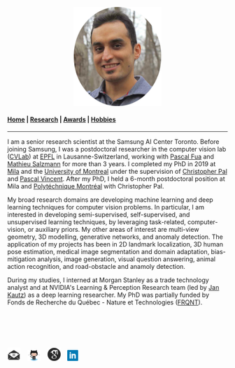 <p align="center">
  <img src="Images/profile.jpg" width="200"/>
</p>

#### [Home](index.md) | [Research](research.md) | [Awards](awards.md) | [Hobbies](hobbies.md)

-----------------------------

I am a senior research scientist at the Samsung AI Center Toronto. Before joining Samsung, I was a postdoctoral researcher in the computer vision lab ([CVLab](https://www.epfl.ch/labs/cvlab/)) at [EPFL](https://www.epfl.ch/en/) in Lausanne-Switzerland, working with [Pascal Fua](https://people.epfl.ch/pascal.fua/bio?lang=en) and [Mathieu Salzmann](https://people.epfl.ch/mathieu.salzmann) for more than 3 years. 
I completed my PhD in 2019 at [Mila](https://mila.quebec/en/) and the [University of Montreal](http://www.umontreal.ca/en/) under the supervision of [Christopher Pal](https://scholar.google.ca/citations?user=1ScWJOoAAAAJ&hl=en) and [Pascal Vincent](https://scholar.google.com/citations?user=WBCKQMsAAAAJ). After my PhD, I held a 6-month postdoctoral position at Mila and [Polytéchnique Montréal](https://www.polymtl.ca/en) with Christopher Pal.    

My broad research domains are developing machine learning and deep learning techniques for computer vision problems. In particular, I am interested in developing semi-supervised, self-supervised, and unsupervised learning techniques, by leveraging task-related, computer-vision, or auxiliary priors. My other areas of interest are multi-view geometry, 3D modelling, generative networks, and anomaly detection. The application of my projects has been in 2D landmark localization, 3D human pose estimation, medical image segmentation and domain adaptation, bias-mitigation analysis, image generation, visual question answering, animal action recognition, and road-obstacle and anamoly detection. 

During my studies, I interned at Morgan Stanley as a trade technology analyst and at NVIDIA's Learning & Perception Research team (led by [Jan Kautz](https://research.nvidia.com/person/jan-kautz)) as a deep learning researcher. My PhD was partially funded by Fonds de Recherche du Québec - Nature et Technologies ([FRQNT](http://www.frqnt.gouv.qc.ca/en/le-frqnt)).

<br/>
<br/>
<br/>
<br/>

<a href="mailto:sina.honari@epfl.ch"><img src="Images/social/email_bw.png" width="30"></a> &nbsp;&nbsp;
[<img src="Images/social/github_cat.png" width="30">](https://github.com/SinaHonari) &nbsp;&nbsp;
[<img src="Images/social/gscholar.png" width="30">](https://scholar.google.com/citations?user=8uou2n4AAAAJ&hl=en) &nbsp;&nbsp;
[<img src="Images/social/linkedin.png" width="25">](https://www.linkedin.com/in/sinahonari)
